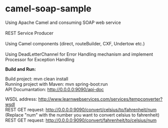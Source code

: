 # camel-soap-sample
Using Apache Camel and consuming SOAP web service <br />
<br> REST Service Producer </br>
<br> Using Camel components (direct, routeBuilder, CXF, Undertow etc.) </br>
<br> Using DeadLetterChannel for Error Handling mechanism and implement Processor for Exception Handling </br>

********************Build and Run:********************

Build project: mvn clean install <br />
Running project with Maven: mvn spring-boot:run <br />
API Documantation: http://0.0.0.0:9090/api-doc <br />

WSDL address: http://www.learnwebservices.com/services/tempconverter?wsdl <br />
REST GET request: http://0.0.0.0:9090/convert/celsius/to/fahrenheit/num
(Replace "num" with the number you want to convert celsius to fahrenheit) <br />
REST GET request: http://0.0.0.0:9090/convert/fahrenheit/to/celsius/num <br />


